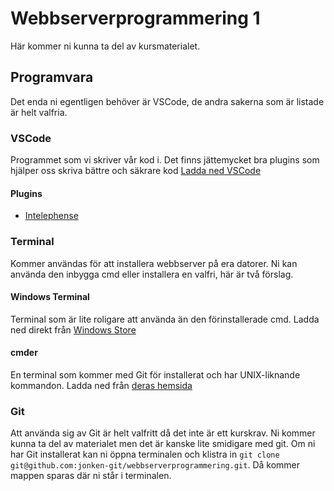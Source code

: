 # Webbserverprogrammering 1
Här kommer ni kunna ta del av kursmaterialet.

## Programvara
Det enda ni egentligen behöver är VSCode, de andra sakerna som är listade är helt valfria.
### VSCode
Programmet som vi skriver vår kod i. Det finns jättemycket bra plugins som hjälper oss skriva bättre och säkrare kod
[Ladda ned VSCode](https://code.visualstudio.com/download)
#### Plugins
+ [Intelephense](https://marketplace.visualstudio.com/items?itemName=bmewburn.vscode-intelephense-client)
### Terminal
Kommer användas för att installera webbserver på era datorer. Ni kan använda den inbygga cmd eller installera en valfri, här är två förslag.
#### Windows Terminal
Terminal som är lite roligare att använda än den förinstallerade cmd. Ladda ned direkt från [Windows Store](https://apps.microsoft.com/detail/9N0DX20HK701?hl=en-us&gl=US)
#### cmder
En terminal som kommer med Git för installerat och har UNIX-liknande kommandon. Ladda ned från [deras hemsida](https://cmder.app/)

### Git
Att använda sig av Git är helt valfritt då det inte är ett kurskrav. Ni kommer kunna ta del av materialet men det är kanske lite smidigare med git. Om ni har Git installerat kan ni öppna terminalen och klistra in ```git clone git@github.com:jonken-git/webbserverprogrammering.git```. Då kommer mappen sparas där ni står i terminalen.



